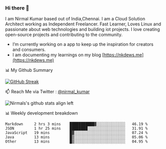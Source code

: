 ### Hi there 👋

 I am Nirmal Kumar based out of India,Chennai. I am a Cloud Solution Architect working as Independent Freelancer. Fast Learner, Loves Linux and passionate about web technologies and building iot projects. I love creating open-source projects and contributing to the community.

- I’m currently working on a app to keep up the inspiration for creators and consumers.
- I am documenting my learnings on my blog [https://nkdews.me](https://nkdews.me)


📊 My Github Summary

[![GitHub Streak](https://github-readme-streak-stats.herokuapp.com?user=nk-gears&theme=dark&hide_border=true&date_format=M%20j%5B%2C%20Y%5D)](https://git.io/streak-stats)


📫 Reach Me via  Twitter : [@nirmal_kumar](https://twitter.com/nirmal_kumar)

![Nirmals's github stats align left](https://github-readme-stats.vercel.app/api?username=nk-gears&show_icons=true)


📊 Weekly development breakdown

<!--START_SECTION:waka-->
```text
Markdown     2 hrs 3 mins    ███████████▓░░░░░░░░░░░░░   46.19 % 
JSON         1 hr 25 mins    ████████░░░░░░░░░░░░░░░░░   31.91 % 
JavaScript   19 mins         █▓░░░░░░░░░░░░░░░░░░░░░░░   07.24 % 
Java         13 mins         █▒░░░░░░░░░░░░░░░░░░░░░░░   05.06 % 
Other        13 mins         █▒░░░░░░░░░░░░░░░░░░░░░░░   04.95 % 
```
<!--END_SECTION:waka-->


